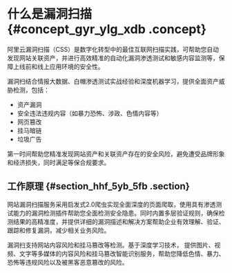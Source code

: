 # 什么是漏洞扫描 {#concept_gyr_ylg_xdb .concept}

阿里云漏洞扫描（CSS）是数字化转型中的最佳互联网扫描实践，可帮助您自动发现网站关联资产，并进行高效精准的自动化漏洞渗透测试和敏感内容监测等，保障上线前和线上应用环境的安全性。

漏洞扫结合情报大数据、白帽渗透测试实战经验和深度机器学习，提供全面资产威胁检测，包括：

-   资产漏洞
-   安全违法违规内容（如暴力恐怖、涉政、色情内容等）
-   网页篡改
-   挂马暗链
-   垃圾广告

第一时间帮助您精准发现网站资产和关联资产存在的安全风险，避免遭受品牌形象和经济损失，同时满足等保合规要求。

## 工作原理 {#section_hhf_5yb_5fb .section}

网站漏洞扫描服务采用启发式2.0爬虫实现全面深度的页面爬取，使用具有渗透测试能力的漏洞检测插件帮助您全面检测安全隐患。同时内置多层验证规则，确保检测结果的高精准度，并提供详细的漏洞描述和解决方案帮助企业有效理解、验证、跟踪和修复漏洞，减少相关业务风险。

漏洞扫支持网站内容风险和挂马篡改等检测。基于深度学习技术， 提供图片、视频、文字等多媒体的内容风险和挂马篡改智能识别服务，帮助您降低色情、暴力、恐怖等违规风险以及被黑客恶意篡改的风险。

